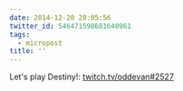 ```yaml
---
date: 2014-12-20 20:05:56
twitter_id: 546471598681640961
tags:
  - micropost
title: ''
---
```


Let's play Destiny!: [twitch.tv/oddevan#2527](http://www.twitch.tv/oddevan#2527)
